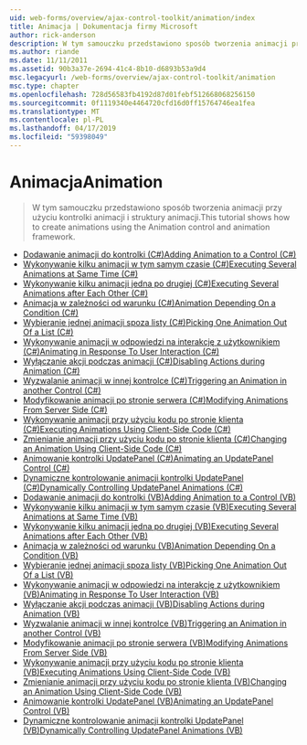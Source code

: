 ```yaml
---
uid: web-forms/overview/ajax-control-toolkit/animation/index
title: Animacja | Dokumentacja firmy Microsoft
author: rick-anderson
description: W tym samouczku przedstawiono sposób tworzenia animacji przy użyciu kontrolki animacji i struktury animacji.
ms.author: riande
ms.date: 11/11/2011
ms.assetid: 90b3a37e-2694-41c4-8b10-d6893b53a9d4
msc.legacyurl: /web-forms/overview/ajax-control-toolkit/animation
msc.type: chapter
ms.openlocfilehash: 728d56583fb4192d87d01febf512668068256150
ms.sourcegitcommit: 0f1119340e4464720cfd16d0ff15764746ea1fea
ms.translationtype: MT
ms.contentlocale: pl-PL
ms.lasthandoff: 04/17/2019
ms.locfileid: "59398049"
---
```

# <a name="animation"></a><span data-ttu-id="cd149-103">Animacja</span><span class="sxs-lookup"><span data-stu-id="cd149-103">Animation</span></span>

> <span data-ttu-id="cd149-104">W tym samouczku przedstawiono sposób tworzenia animacji przy użyciu kontrolki animacji i struktury animacji.</span><span class="sxs-lookup"><span data-stu-id="cd149-104">This tutorial shows how to create animations using the Animation control and animation framework.</span></span>


- [<span data-ttu-id="cd149-105">Dodawanie animacji do kontrolki (C#)</span><span class="sxs-lookup"><span data-stu-id="cd149-105">Adding Animation to a Control (C#)</span></span>](adding-animation-to-a-control-cs.md)
- [<span data-ttu-id="cd149-106">Wykonywanie kilku animacji w tym samym czasie (C#)</span><span class="sxs-lookup"><span data-stu-id="cd149-106">Executing Several Animations at Same Time (C#)</span></span>](executing-several-animations-at-the-same-time-cs.md)
- [<span data-ttu-id="cd149-107">Wykonywanie kilku animacji jedna po drugiej (C#)</span><span class="sxs-lookup"><span data-stu-id="cd149-107">Executing Several Animations after Each Other (C#)</span></span>](executing-several-animations-after-each-other-cs.md)
- [<span data-ttu-id="cd149-108">Animacja w zależności od warunku (C#)</span><span class="sxs-lookup"><span data-stu-id="cd149-108">Animation Depending On a Condition (C#)</span></span>](animation-depending-on-a-condition-cs.md)
- [<span data-ttu-id="cd149-109">Wybieranie jednej animacji spoza listy (C#)</span><span class="sxs-lookup"><span data-stu-id="cd149-109">Picking One Animation Out Of a List (C#)</span></span>](picking-one-animation-out-of-a-list-cs.md)
- [<span data-ttu-id="cd149-110">Wykonywanie animacji w odpowiedzi na interakcję z użytkownikiem (C#)</span><span class="sxs-lookup"><span data-stu-id="cd149-110">Animating in Response To User Interaction (C#)</span></span>](animating-in-response-to-user-interaction-cs.md)
- [<span data-ttu-id="cd149-111">Wyłączanie akcji podczas animacji (C#)</span><span class="sxs-lookup"><span data-stu-id="cd149-111">Disabling Actions during Animation (C#)</span></span>](disabling-actions-during-animation-cs.md)
- [<span data-ttu-id="cd149-112">Wyzwalanie animacji w innej kontrolce (C#)</span><span class="sxs-lookup"><span data-stu-id="cd149-112">Triggering an Animation in another Control (C#)</span></span>](triggering-an-animation-in-another-control-cs.md)
- [<span data-ttu-id="cd149-113">Modyfikowanie animacji po stronie serwera (C#)</span><span class="sxs-lookup"><span data-stu-id="cd149-113">Modifying Animations From Server Side (C#)</span></span>](modifying-animations-from-the-server-side-cs.md)
- [<span data-ttu-id="cd149-114">Wykonywanie animacji przy użyciu kodu po stronie klienta (C#)</span><span class="sxs-lookup"><span data-stu-id="cd149-114">Executing Animations Using Client-Side Code (C#)</span></span>](executing-animations-using-client-side-code-cs.md)
- [<span data-ttu-id="cd149-115">Zmienianie animacji przy użyciu kodu po stronie klienta (C#)</span><span class="sxs-lookup"><span data-stu-id="cd149-115">Changing an Animation Using Client-Side Code (C#)</span></span>](changing-an-animation-using-client-side-code-cs.md)
- [<span data-ttu-id="cd149-116">Animowanie kontrolki UpdatePanel (C#)</span><span class="sxs-lookup"><span data-stu-id="cd149-116">Animating an UpdatePanel Control (C#)</span></span>](animating-an-updatepanel-control-cs.md)
- [<span data-ttu-id="cd149-117">Dynamiczne kontrolowanie animacji kontrolki UpdatePanel (C#)</span><span class="sxs-lookup"><span data-stu-id="cd149-117">Dynamically Controlling UpdatePanel Animations (C#)</span></span>](dynamically-controlling-updatepanel-animations-cs.md)
- [<span data-ttu-id="cd149-118">Dodawanie animacji do kontrolki (VB)</span><span class="sxs-lookup"><span data-stu-id="cd149-118">Adding Animation to a Control (VB)</span></span>](adding-animation-to-a-control-vb.md)
- [<span data-ttu-id="cd149-119">Wykonywanie kilku animacji w tym samym czasie (VB)</span><span class="sxs-lookup"><span data-stu-id="cd149-119">Executing Several Animations at Same Time (VB)</span></span>](executing-several-animations-at-the-same-time-vb.md)
- [<span data-ttu-id="cd149-120">Wykonywanie kilku animacji jedna po drugiej (VB)</span><span class="sxs-lookup"><span data-stu-id="cd149-120">Executing Several Animations after Each Other (VB)</span></span>](executing-several-animations-after-each-other-vb.md)
- [<span data-ttu-id="cd149-121">Animacja w zależności od warunku (VB)</span><span class="sxs-lookup"><span data-stu-id="cd149-121">Animation Depending On a Condition (VB)</span></span>](animation-depending-on-a-condition-vb.md)
- [<span data-ttu-id="cd149-122">Wybieranie jednej animacji spoza listy (VB)</span><span class="sxs-lookup"><span data-stu-id="cd149-122">Picking One Animation Out Of a List (VB)</span></span>](picking-one-animation-out-of-a-list-vb.md)
- [<span data-ttu-id="cd149-123">Wykonywanie animacji w odpowiedzi na interakcję z użytkownikiem (VB)</span><span class="sxs-lookup"><span data-stu-id="cd149-123">Animating in Response To User Interaction (VB)</span></span>](animating-in-response-to-user-interaction-vb.md)
- [<span data-ttu-id="cd149-124">Wyłączanie akcji podczas animacji (VB)</span><span class="sxs-lookup"><span data-stu-id="cd149-124">Disabling Actions during Animation (VB)</span></span>](disabling-actions-during-animation-vb.md)
- [<span data-ttu-id="cd149-125">Wyzwalanie animacji w innej kontrolce (VB)</span><span class="sxs-lookup"><span data-stu-id="cd149-125">Triggering an Animation in another Control (VB)</span></span>](triggering-an-animation-in-another-control-vb.md)
- [<span data-ttu-id="cd149-126">Modyfikowanie animacji po stronie serwera (VB)</span><span class="sxs-lookup"><span data-stu-id="cd149-126">Modifying Animations From Server Side (VB)</span></span>](modifying-animations-from-the-server-side-vb.md)
- [<span data-ttu-id="cd149-127">Wykonywanie animacji przy użyciu kodu po stronie klienta (VB)</span><span class="sxs-lookup"><span data-stu-id="cd149-127">Executing Animations Using Client-Side Code (VB)</span></span>](executing-animations-using-client-side-code-vb.md)
- [<span data-ttu-id="cd149-128">Zmienianie animacji przy użyciu kodu po stronie klienta (VB)</span><span class="sxs-lookup"><span data-stu-id="cd149-128">Changing an Animation Using Client-Side Code (VB)</span></span>](changing-an-animation-using-client-side-code-vb.md)
- [<span data-ttu-id="cd149-129">Animowanie kontrolki UpdatePanel (VB)</span><span class="sxs-lookup"><span data-stu-id="cd149-129">Animating an UpdatePanel Control (VB)</span></span>](animating-an-updatepanel-control-vb.md)
- [<span data-ttu-id="cd149-130">Dynamiczne kontrolowanie animacji kontrolki UpdatePanel (VB)</span><span class="sxs-lookup"><span data-stu-id="cd149-130">Dynamically Controlling UpdatePanel Animations (VB)</span></span>](dynamically-controlling-updatepanel-animations-vb.md)
